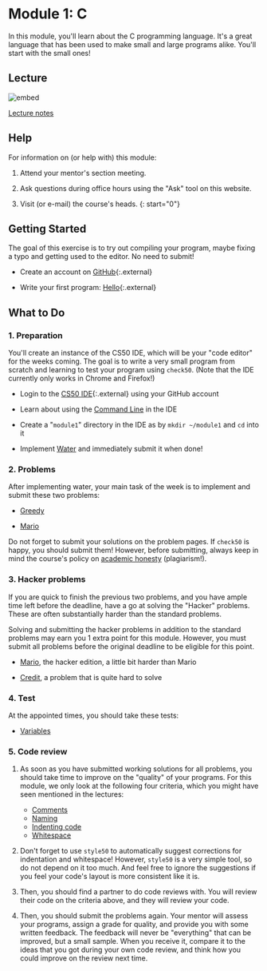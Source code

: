 # Module 1: C

In this module, you'll learn about the C programming language. It's a great language that has been used to make small and large programs alike. You'll start with the small ones!


## Lecture

![embed](https://www.youtube.com/embed/e9Eds2Rc_x8)

[Lecture notes](/lectures/c)


## Help

For information on (or help with) this module:

1. Attend your mentor's section meeting.

2. Ask questions during office hours using the "Ask" tool on this website.

3. Visit (or e-mail) the course's heads.
{: start="0"}


## Getting Started

The goal of this exercise is to try out compiling your program, maybe fixing a typo and getting used to the editor. No need to submit!

- Create an account on [GitHub](https://github.com/join){:.external}

- Write your first program: [Hello](https://lab.cs50.io/uva/cs50x/master/problems/hello/){:.external}


## What to Do

### 1. Preparation

You'll create an instance of the CS50 IDE, which will be your "code editor" for the weeks coming. The goal is to write a very small program from scratch and learning to test your program using `check50`. (Note that the IDE currently only works in Chrome and Firefox!)

- Login to the [CS50 IDE](https://ide.cs50.io/){:.external} using your GitHub account

- Learn about using the [Command Line](/shorts/command-line) in the IDE

- Create a "`module1`" directory in the IDE as by `mkdir ~/module1` and `cd` into it

- Implement [Water](/problems/water) and immediately submit it when done!

### 2. Problems

After implementing water, your main task of the week is to implement and submit these two problems:

- [Greedy](/problems/greedy)

- [Mario](/problems/mario-less)

Do not forget to submit your solutions on the problem pages. If `check50` is happy, you should submit them! However, before submitting, always keep in mind the course's policy on [academic honesty](/syllabus#samenwerken-fraude-en-plagiaat) (plagiarism!).

### 3. Hacker problems

If you are quick to finish the previous two problems, and you have ample time left before the deadline, have a go at solving the "Hacker" problems. These are often substantially harder than the standard problems.

Solving and submitting the hacker problems in addition to the standard problems may earn you 1 extra point for this module. However, you must submit all problems before the original deadline to be eligible for this point.

- [Mario](/problems/mario-more), the hacker edition, a little bit harder than Mario

- [Credit](/problems/credit), a problem that is quite hard to solve

### 4. Test

At the appointed times, you should take these tests:

- [Variables](/exercises/variables)

### 5. Code review

1. As soon as you have submitted working solutions for all problems, you should take time to improve on the "quality" of your programs. For this module, we only look at the following four criteria, which you might have seen mentioned in the lectures:

    - [Comments](/quality/comments)
    - [Naming](/quality/naming)
    - [Indenting code](/quality/indentation)
    - [Whitespace](/quality/whitespace)

2. Don't forget to use `style50` to automatically suggest corrections for indentation and whitespace! However, `style50` is a very simple tool, so do not depend on it too much. And feel free to ignore the suggestions if you feel your code's layout is more consistent like it is.

3. Then, you should find a partner to do code reviews with. You will review their code on the criteria above, and they will review your code.

4. Then, you should submit the problems again. Your mentor will assess your programs, assign a grade for quality, and provide you with some written feedback. The feedback will never be "everything" that can be improved, but a small sample. When you receive it, compare it to the ideas that you got during your own code review, and think how you could improve on the review next time.
